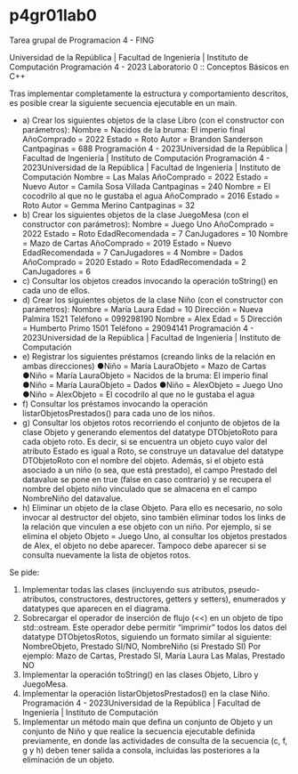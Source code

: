 # p4gr01lab0
Tarea grupal de Programacion 4 - FING

Universidad de la República | Facultad de Ingeniería | Instituto de Computación
Programación 4 - 2023
Laboratorio 0 :: Conceptos Básicos en C++

Tras implementar completamente la estructura y comportamiento descritos, es posible crear la
siguiente secuencia ejecutable en un main.
- a) Crear los siguientes objetos de la clase Libro (con el constructor con parámetros):
Nombre = Nacidos de la bruma: El imperio final
AñoComprado = 2022
Estado = Roto
Autor = Brandon Sanderson
Cantpaginas = 688
Programación 4 - 2023Universidad de la República | Facultad de Ingeniería | Instituto de Computación
Programación 4 - 2023Universidad de la República | Facultad de Ingeniería | Instituto de Computación
Nombre = Las Malas
AñoComprado = 2022
Estado = Nuevo
Autor = Camila Sosa Villada
Cantpaginas = 240
Nombre = El cocodrilo al que no le gustaba el agua
AñoComprado = 2016
Estado = Roto
Autor = Gemma Merino
Cantpaginas = 32
- b) Crear los siguientes objetos de la clase JuegoMesa (con el constructor con parámetros):
Nombre = Juego Uno
AñoComprado = 2022
Estado = Roto
EdadRecomendada = 7
CanJugadores = 10
Nombre = Mazo de Cartas
AñoComprado = 2019
Estado = Nuevo
EdadRecomendada = 7
CanJugadores = 4
Nombre = Dados
AñoComprado = 2020
Estado = Roto
EdadRecomendada = 2
CanJugadores = 6
- c) Consultar los objetos creados invocando la operación toString() en cada uno de ellos.
- d) Crear los siguientes objetos de la clase Niño (con el constructor con parámetros):
Nombre = María Laura
Edad = 10
Dirección = Nueva Palmira 1521
Teléfono = 099298190
Nombre = Alex
Edad = 5
Dirección = Humberto Primo 1501
Teléfono = 29094141
Programación 4 - 2023Universidad de la República | Facultad de Ingeniería | Instituto de Computación
- e) Registrar los siguientes préstamos (creando links de la relación en ambas direcciones)
●Niño = María LauraObjeto = Mazo de Cartas
●Niño = María LauraObjeto = Nacidos de la bruma: El imperio final
●Niño = María LauraObjeto = Dados
●Niño = AlexObjeto = Juego Uno
●Niño = AlexObjeto = El cocodrilo al que no le gustaba el agua
- f) Consultar los préstamos invocando la operación listarObjetosPrestados() para
cada uno de los niños.
- g) Consultar los objetos rotos recorriendo el conjunto de objetos de la clase Objeto y
generando elementos del datatype DTObjetoRoto para cada objeto roto. Es decir, si se
encuentra un objeto cuyo valor del atributo Estado es igual a Roto, se construye un
datavalue del datatype DTObjetoRoto con el nombre del objeto. Además, si el objeto está
asociado a un niño (o sea, que está prestado), el campo Prestado del datavalue se pone en
true (false en caso contrario) y se recupera el nombre del objeto niño vinculado que se
almacena en el campo NombreNiño del datavalue.
- h) Eliminar un objeto de la clase Objeto. Para ello es necesario, no solo invocar al destructor
del objeto, sino también eliminar todos los links de la relación que vinculen a ese objeto con
un niño. Por ejemplo, si se elimina el objeto Objeto = Juego Uno, al consultar los objetos
prestados de Alex, el objeto no debe aparecer. Tampoco debe aparecer si se consulta
nuevamente la lista de objetos rotos.

Se pide:
1. Implementar todas las clases (incluyendo sus atributos, pseudo-atributos, constructores,
destructores, getters y setters), enumerados y datatypes que aparecen en el diagrama.
2. Sobrecargar el operador de inserción de flujo (<<) en un objeto de tipo std::ostream.
Este operador debe permitir “imprimir” todos los datos del datatype DTObjetosRotos,
siguiendo un formato similar al siguiente:
NombreObjeto, Prestado SI/NO, NombreNiño (si Prestado SI)
Por ejemplo: Mazo de Cartas, Prestado SI, María Laura
Las Malas, Prestado NO
3. Implementar la operación toString() en las clases Objeto, Libro y JuegoMesa.
4. Implementar la operación listarObjetosPrestados() en la clase Niño.
Programación 4 - 2023Universidad de la República | Facultad de Ingeniería | Instituto de Computación
5. Implementar un método main que defina un conjunto de Objeto y un conjunto de Niño y
que realice la secuencia ejecutable definida previamente, en donde las actividades de consulta
de la secuencia (c, f, g y h) deben tener salida a consola, incluidas las posteriores a la
eliminación de un objeto. 
